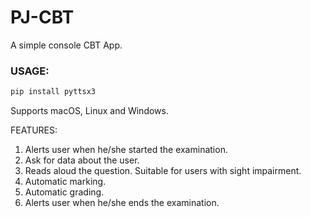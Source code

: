 # PJ-CBT
 
A simple console CBT App.

### USAGE:
````python
pip install pyttsx3
````
Supports macOS, Linux and Windows. 

FEATURES:
1. Alerts user when he/she started the examination.
2. Ask for data about the user.
3. Reads aloud the question. Suitable for users with sight impairment.
4. Automatic marking.
5. Automatic grading.
6. Alerts user when he/she ends the examination. 
